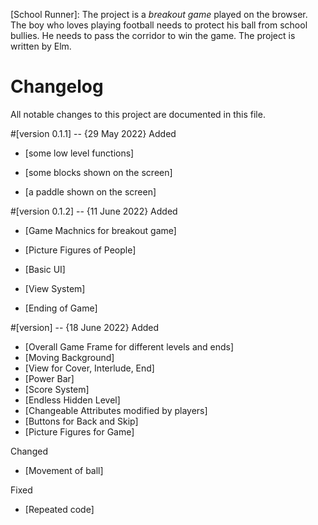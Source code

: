 [School Runner]: The project is a *breakout game* played on the browser. The boy who loves playing football needs to protect his ball from school bullies. He needs to pass the corridor to win the game. The project is written by Elm. 

# Changelog
All notable changes to this project are documented in this file.

#[version 0.1.1] -- {29 May 2022}
Added

- [some low level functions]

- [some blocks shown on the screen]

- [a paddle shown on the screen]

  

#[version 0.1.2] -- {11 June 2022}
Added

- [Game Machnics for breakout game]

- [Picture Figures of People]

- [Basic UI]

- [View System]

- [Ending of Game]

  

#[version] -- {18 June 2022}
Added

- [Overall Game Frame for different levels and ends]
- [Moving Background]
- [View for Cover, Interlude, End]
- [Power Bar]
- [Score System]
- [Endless Hidden Level]
- [Changeable Attributes modified by players]
- [Buttons for Back and Skip]
- [Picture Figures for Game]

Changed

- [Movement of ball]

Fixed

- [Repeated code]
